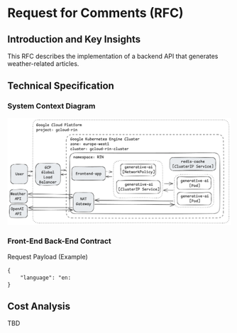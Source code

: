# Request for Comments (RFC)

## Introduction and Key Insights
This RFC describes the implementation of a backend API that generates weather-related articles.

## Technical Specification

### System Context Diagram
![Alt text](architecture.png)

### Front-End Back-End Contract
Request Payload (Example)
```
{
    "language": "en:
}
```

## Cost Analysis
TBD
